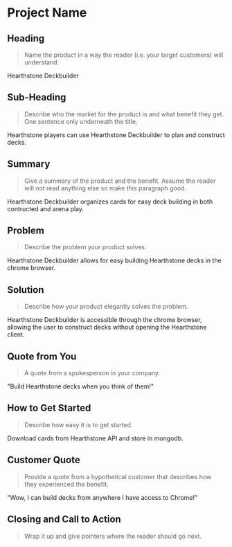# Project Name #

<!--
> This material was originally posted [here](http://www.quora.com/What-is-Amazons-approach-to-product-development-and-product-management). It is reproduced here for posterities sake.

There is an approach called "working backwards" that is widely used at Amazon. They work backwards from the customer, rather than starting with an idea for a product and trying to bolt customers onto it. While working backwards can be applied to any specific product decision, using this approach is especially important when developing new products or features.

For new initiatives a product manager typically starts by writing an internal press release announcing the finished product. The target audience for the press release is the new/updated product's customers, which can be retail customers or internal users of a tool or technology. Internal press releases are centered around the customer problem, how current solutions (internal or external) fail, and how the new product will blow away existing solutions.

If the benefits listed don't sound very interesting or exciting to customers, then perhaps they're not (and shouldn't be built). Instead, the product manager should keep iterating on the press release until they've come up with benefits that actually sound like benefits. Iterating on a press release is a lot less expensive than iterating on the product itself (and quicker!).

If the press release is more than a page and a half, it is probably too long. Keep it simple. 3-4 sentences for most paragraphs. Cut out the fat. Don't make it into a spec. You can accompany the press release with a FAQ that answers all of the other business or execution questions so the press release can stay focused on what the customer gets. My rule of thumb is that if the press release is hard to write, then the product is probably going to suck. Keep working at it until the outline for each paragraph flows.

Oh, and I also like to write press-releases in what I call "Oprah-speak" for mainstream consumer products. Imagine you're sitting on Oprah's couch and have just explained the product to her, and then you listen as she explains it to her audience. That's "Oprah-speak", not "Geek-speak".

Once the project moves into development, the press release can be used as a touchstone; a guiding light. The product team can ask themselves, "Are we building what is in the press release?" If they find they're spending time building things that aren't in the press release (overbuilding), they need to ask themselves why. This keeps product development focused on achieving the customer benefits and not building extraneous stuff that takes longer to build, takes resources to maintain, and doesn't provide real customer benefit (at least not enough to warrant inclusion in the press release).
 -->

## Heading ##
  > Name the product in a way the reader (i.e. your target customers) will understand.

  Hearthstone Deckbuilder

## Sub-Heading ##
  > Describe who the market for the product is and what benefit they get. One sentence only underneath the title.

  Hearthstone players can use Hearthstone Deckbuilder to plan and construct decks.

## Summary ##
  > Give a summary of the product and the benefit. Assume the reader will not read anything else so make this paragraph good.

  Hearthstone Deckbuilder organizes cards for easy deck building in both contructed and arena play.

## Problem ##
  > Describe the problem your product solves.

  Hearthstone Deckbuilder allows for easy building Hearthstone decks in the chrome browser.

## Solution ##
  > Describe how your product elegantly solves the problem.

  Hearthstone Deckbuilder is accessible through the chrome browser, allowing the user to construct decks without opening the Hearthstone client.

## Quote from You ##
  > A quote from a spokesperson in your company.

  "Build Hearthstone decks when you think of them!"

## How to Get Started ##
  > Describe how easy it is to get started.

  Download cards from Hearthstone API and store in mongodb.

## Customer Quote ##
  > Provide a quote from a hypothetical customer that describes how they experienced the benefit.

  "Wow, I can build decks from anywhere I have access to Chrome!"

## Closing and Call to Action ##
  > Wrap it up and give pointers where the reader should go next.


